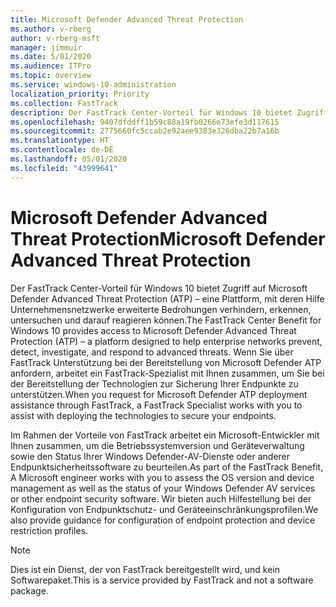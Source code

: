 ```yaml
---
title: Microsoft Defender Advanced Threat Protection
ms.author: v-rberg
author: v-rberg-msft
manager: jimmuir
ms.date: 5/01/2020
ms.audience: ITPro
ms.topic: overview
ms.service: windows-10-administration
localization_priority: Priority
ms.collection: FastTrack
description: Der FastTrack Center-Vorteil für Windows 10 bietet Zugriff auf Microsoft Defender Advanced Threat Protection (ATP) – ein neuer Dienst, mit dessen Hilfe Unternehmensnetzwerke erweiterte Bedrohungen verhindern, erkennen, untersuchen und darauf reagieren können.
ms.openlocfilehash: 9407dfddff1b59c88a19fb0266e73efe3d117615
ms.sourcegitcommit: 2775660fc5ccab2e92aee9383e326dba22b7a16b
ms.translationtype: HT
ms.contentlocale: de-DE
ms.lasthandoff: 05/01/2020
ms.locfileid: "43999641"
---
```

# <a name="microsoft-defender-advanced-threat-protection"></a><span data-ttu-id="00e1f-103">Microsoft Defender Advanced Threat Protection</span><span class="sxs-lookup"><span data-stu-id="00e1f-103">Microsoft Defender Advanced Threat Protection</span></span>

<span data-ttu-id="00e1f-104">Der FastTrack Center-Vorteil für Windows 10 bietet Zugriff auf Microsoft Defender Advanced Threat Protection (ATP) – eine Plattform, mit deren Hilfe Unternehmensnetzwerke erweiterte Bedrohungen verhindern, erkennen, untersuchen und darauf reagieren können.</span><span class="sxs-lookup"><span data-stu-id="00e1f-104">The FastTrack Center Benefit for Windows 10 provides access to Microsoft Defender Advanced Threat Protection (ATP) – a platform designed to help enterprise networks prevent, detect, investigate, and respond to advanced threats.</span></span> <span data-ttu-id="00e1f-105">Wenn Sie über FastTrack Unterstützung bei der Bereitstellung von Microsoft Defender ATP anfordern, arbeitet ein FastTrack-Spezialist mit Ihnen zusammen, um Sie bei der Bereitstellung der Technologien zur Sicherung Ihrer Endpunkte zu unterstützen.</span><span class="sxs-lookup"><span data-stu-id="00e1f-105">When you request for Microsoft Defender ATP deployment assistance through FastTrack, a FastTrack Specialist works with you to assist with deploying the technologies to secure your endpoints.</span></span>

<span data-ttu-id="00e1f-106">Im Rahmen der Vorteile von FastTrack arbeitet ein Microsoft-Entwickler mit Ihnen zusammen, um die Betriebssystemversion und Geräteverwaltung sowie den Status Ihrer Windows Defender-AV-Dienste oder anderer Endpunktsicherheitssoftware zu beurteilen.</span><span class="sxs-lookup"><span data-stu-id="00e1f-106">As part of the FastTrack Benefit, A Microsoft engineer works with you to assess the OS version and device management as well as the status of your Windows Defender AV services or other endpoint security software.</span></span> <span data-ttu-id="00e1f-107">Wir bieten auch Hilfestellung bei der Konfiguration von Endpunktschutz- und Geräteeinschränkungsprofilen.</span><span class="sxs-lookup"><span data-stu-id="00e1f-107">We also provide guidance for configuration of endpoint protection and device restriction profiles.</span></span>  

> [!NOTE]
> <span data-ttu-id="00e1f-108">Dies ist ein Dienst, der von FastTrack bereitgestellt wird, und kein Softwarepaket.</span><span class="sxs-lookup"><span data-stu-id="00e1f-108">This is a service provided by FastTrack and not a software package.</span></span> 

